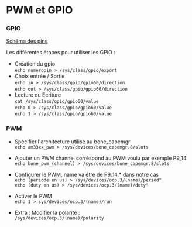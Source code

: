 PWM et GPIO
===============

### GPIO ###

[Schéma des pins](http://beagleboard.org/static/images/cape-headers-serial.png)

Les différentes étapes pour utiliser les GPIO :
* Création du gpio  
`echo numeropin > /sys/class/gpio/export`
* Choix entrée / Sortie  
`echo in > /sys/class/gpio/gpio60/direction`  
`echo out > /sys/class/gpio/gpio60/direction`
* Lecture ou Ecriture  
`cat /sys/class/gpio/gpio60/value`  
`echo 0 > /sys/class/gpio/gpio60/value`  
`echo 1 > /sys/class/gpio/gpio60/value`

### PWM ###

* Spécifier l'architecture utilisé au bone_capemgr  
`echo am33xx_pwm > /sys/devices/bone_capemgr.8/slots`

* Ajouter un PWM channel corréspond au PWM voulu par exemple P9_14  
`echo bone_pwm_(channel) > /sys/devices/bone_capemgr.8/slots`

* Configurer le PWM, name va étre de P9_14.* dans notre cas    
`echo (periode en us) > /sys/devices/ocp.3/(name)/period"`  
`echo (duty en us) > /sys/devices/ocp.3/(name)/duty"`

* Activer le PWM  
`echo 1 > sys/devices/ocp.3/(name)/run`

* Extra : Modifier la polarité :  
`/sys/devices/ocp.3/(name)/polarity`